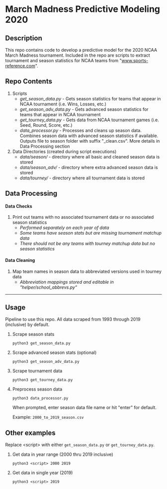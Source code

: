 # March Madness Predictive Modeling 2020

## Description
This repo contains code to develop a predictive model for the 2020 NCAA March Madness tournament. Included in the repo are scripts to extract tournament and season statistics for NCAA teams from "www.sports-reference.com".

## Repo Contents
1. Scripts
	* *get_season_data.py* - Gets season statistics for teams that appear in NCAA tournament (i.e. Wins, Losses, etc.)
	* *get_season_adv_data.py* - Gets advanced season statistics for teams that appear in NCAA tournament
	* *get_tourney_data.py* - Gets data from NCAA tournament games (i.e. Seed, Round, Score, etc.)
	* *data_processor.py* - Processes and cleans up season data. Combines season data with advanced season statistics if available. Outputs file to season folder with suffix "\_clean.csv". More details in Data Processing section
2. Data Directories (created during script executions)
	* *data/season/* - directory where all basic and cleaned season data is stored
	* *data/season_adv/* - directory where extra advanced season data is stored
	* *data/tourney/* - directory where all tournament data is stored

## Data Processing
#### Data Checks
1. Print out teams with no associated tournament data or no associated season statistics
	* *Performed separately on each year of data*
	* *Some teams have season stats but are missing tournament matchup data*
	* *There should not be any teams with tourney matchup data but no season statistics*

#### Data Cleaning
1. Map team names in season data to abbreviated versions used in tourney data
	* *Abbreviation mappings stored and editable in "helper/school\_abbrevs.py"*

---

## Usage
Pipeline to use this repo. All data scraped from 1993 through 2019 (inclusive) by default.

1. Scrape season stats

	`python3 get_season_data.py`

2. Scrape advanced season stats (optional)

	`python3 get_season_adv_data.py`

3. Scrape tournament data

	`python3 get_tourney_data.py`

4. Preprocess season data

	`python3 data_processor.py`

	When prompted, enter season data file name or hit "enter" for default.

	Example: `2000_to_2019_season.csv`

## Other examples
Replace \<script\> with either `get_season_data.py` or `get_tourney_data.py`.
1. Get data in year range (2000 thru 2019 inclusive)

	`python3 <script> 2000 2019`

2. Get data in single year (2019)

	`python3 <script> 2019`
